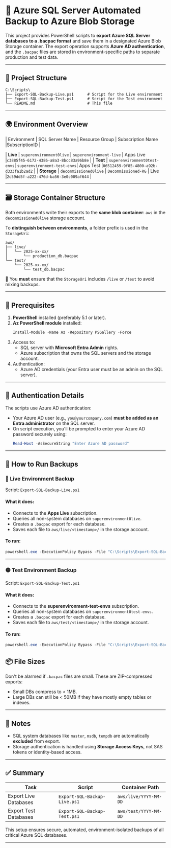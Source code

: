 
# 💾 Azure SQL Server Automated Backup to Azure Blob Storage

This project provides PowerShell scripts to **export Azure SQL Server databases to a .bacpac format** and save them in a designated Azure Blob Storage container. The export operation supports **Azure AD authentication**, and the `.bacpac` files are stored in environment-specific paths to separate production and test data.

---

## 📁 Project Structure

```
C:\Scripts\
├── Export-SQL-Backup-Live.ps1      # Script for the Live environment
├── Export-SQL-Backup-Test.ps1      # Script for the Test environment
└── README.md                       # This file
```

---

## 🌍 Environment Overview

| Environment | SQL Server Name             | Resource Group              | Subscription Name |SubscriptionID                            |

| **Live**    | `superenvironment0live`     | `superenvironment-live`     | Apps Live         |`c3885f45-6172-4386-a8a3-8bcc83a96b8e`    |
| **Test**    | `superenvironment0test-envs`| `superenvironment-test-envs`| Apps Test         |`06512459-9f85-4800-a92b-d333fa1b2ad2`    |
| **Storage** | `decommissioned0live`       | `Decommissioned-RG`         | Live              |`2c59dd5f-a222-476d-ba56-3e0c009af644`    |

---

## 🗃️ Storage Container Structure

Both environments write their exports to the **same blob container**: `aws` in the `decommissioned0live` storage account.

To **distinguish between environments**, a folder prefix is used in the `StorageUri`:

```
aws/
├── live/
│   └── 2025-xx-xx/
│       └── production_db.bacpac
└── test/
    └── 2025-xx-xx/
        └── test_db.bacpac
```

📌 You **must** ensure that the `StorageUri` includes `/live` or `/test` to avoid mixing backups.

---

## 🧰 Prerequisites

1. **PowerShell** installed (preferably 5.1 or later).
2. **Az PowerShell module** installed:
   ```powershell
   Install-Module -Name Az -Repository PSGallery -Force
   ```
3. Access to:
   - SQL server with **Microsoft Entra Admin** rights.
   - Azure subscription that owns the SQL servers and the storage account.
4. Authentication:
   - Azure AD credentials (your Entra user must be an admin on the SQL server).

---

## 🔐 Authentication Details

The scripts use Azure AD authentication:

- Your Azure AD user (e.g., `you@yourcompany.com`) **must be added as an Entra administrator** on the SQL server.
- On script execution, you'll be prompted to enter your Azure AD password securely using:
  ```powershell
  Read-Host -AsSecureString "Enter Azure AD password"
  ```

---

## 🚀 How to Run Backups

### 🔵 Live Environment Backup

Script: `Export-SQL-Backup-Live.ps1`

#### What it does:
- Connects to the **Apps Live** subscription.
- Queries all non-system databases on `superenvironment0live`.
- Creates a `.bacpac` export for each database.
- Saves each file to `aws/live/<timestamp>/` in the storage account.

#### To run:
```powershell
powershell.exe -ExecutionPolicy Bypass -File "C:\Scripts\Export-SQL-Backup-Live.ps1"
```

---

### 🟡 Test Environment Backup

Script: `Export-SQL-Backup-Test.ps1`

#### What it does:
- Connects to the **superenvironment-test-envs** subscription.
- Queries all non-system databases on `superenvironment0test-envs`.
- Creates a `.bacpac` export for each database.
- Saves each file to `aws/test/<timestamp>/` in the storage account.

#### To run:
```powershell
powershell.exe -ExecutionPolicy Bypass -File "C:\Scripts\Export-SQL-Backup-Test.ps1"
```

## 📦 File Sizes

Don't be alarmed if `.bacpac` files are small. These are ZIP-compressed exports:
- Small DBs compress to < 1MB.
- Large DBs can still be < 50MB if they have mostly empty tables or indexes.

---

## 📌 Notes

- SQL system databases like `master`, `msdb`, `tempdb` are automatically **excluded** from export.
- Storage authentication is handled using **Storage Access Keys**, not SAS tokens or identity-based access.

---

## ✅ Summary

| Task | Script | Container Path |
|------|--------|----------------|
| Export Live Databases | `Export-SQL-Backup-Live.ps1` | `aws/live/YYYY-MM-DD` |
| Export Test Databases | `Export-SQL-Backup-Test.ps1` | `aws/test/YYYY-MM-DD` |

This setup ensures secure, automated, environment-isolated backups of all critical Azure SQL databases.

---

